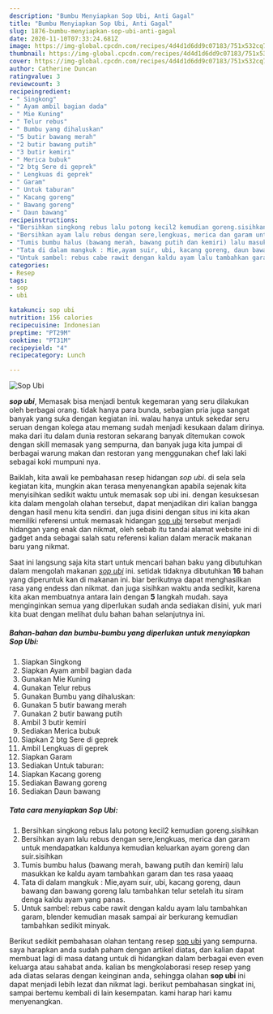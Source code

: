 ```yaml
---
description: "Bumbu Menyiapkan Sop Ubi, Anti Gagal"
title: "Bumbu Menyiapkan Sop Ubi, Anti Gagal"
slug: 1876-bumbu-menyiapkan-sop-ubi-anti-gagal
date: 2020-11-10T07:33:24.681Z
image: https://img-global.cpcdn.com/recipes/4d4d1d6dd9c07183/751x532cq70/sop-ubi-foto-resep-utama.jpg
thumbnail: https://img-global.cpcdn.com/recipes/4d4d1d6dd9c07183/751x532cq70/sop-ubi-foto-resep-utama.jpg
cover: https://img-global.cpcdn.com/recipes/4d4d1d6dd9c07183/751x532cq70/sop-ubi-foto-resep-utama.jpg
author: Catherine Duncan
ratingvalue: 3
reviewcount: 3
recipeingredient:
- " Singkong"
- " Ayam ambil bagian dada"
- " Mie Kuning"
- " Telur rebus"
- " Bumbu yang dihaluskan"
- "5 butir bawang merah"
- "2 butir bawang putih"
- "3 butir kemiri"
- " Merica bubuk"
- "2 btg Sere di geprek"
- " Lengkuas di geprek"
- " Garam"
- " Untuk taburan"
- " Kacang goreng"
- " Bawang goreng"
- " Daun bawang"
recipeinstructions:
- "Bersihkan singkong rebus lalu potong kecil2 kemudian goreng.sisihkan"
- "Bersihkan ayam lalu rebus dengan sere,lengkuas, merica dan garam untuk mendapatkan kaldunya kemudian keluarkan ayam goreng dan suir.sisihkan"
- "Tumis bumbu halus (bawang merah, bawang putih dan kemiri) lalu masukkan ke kaldu ayam tambahkan garam dan tes rasa yaaaq"
- "Tata di dalam mangkuk : Mie,ayam suir, ubi, kacang goreng, daun bawang dan bawang goreng lalu tambahkan telur setelah itu siram denga kaldu ayam yang panas."
- "Untuk sambel: rebus cabe rawit dengan kaldu ayam lalu tambahkan garam, blender kemudian masak sampai air berkurang kemudian tambahkan sedikit minyak."
categories:
- Resep
tags:
- sop
- ubi

katakunci: sop ubi 
nutrition: 156 calories
recipecuisine: Indonesian
preptime: "PT29M"
cooktime: "PT31M"
recipeyield: "4"
recipecategory: Lunch

---
```



![Sop Ubi](https://img-global.cpcdn.com/recipes/4d4d1d6dd9c07183/751x532cq70/sop-ubi-foto-resep-utama.jpg)

<b><i>sop ubi</i></b>, Memasak bisa menjadi bentuk kegemaran yang seru dilakukan oleh berbagai orang. tidak hanya para bunda, sebagian pria juga sangat banyak yang suka dengan kegiatan ini. walau hanya untuk sekedar seru seruan dengan kolega atau memang sudah menjadi kesukaan dalam dirinya. maka dari itu dalam dunia restoran sekarang banyak ditemukan cowok dengan skill memasak yang sempurna, dan banyak juga kita jumpai di berbagai warung makan dan restoran yang menggunakan chef laki laki sebagai koki mumpuni nya.



Baiklah, kita awali ke pembahasan resep hidangan <i>sop ubi</i>. di sela sela kegiatan kita, mungkin akan terasa menyenangkan apabila sejenak kita menyisihkan sedikit waktu untuk memasak sop ubi ini. dengan kesuksesan kita dalam mengolah olahan tersebut, dapat menjadikan diri kalian bangga dengan hasil menu kita sendiri. dan juga disini dengan situs ini kita akan memiliki referensi untuk memasak hidangan <u>sop ubi</u> tersebut menjadi hidangan yang enak dan nikmat, oleh sebab itu tandai alamat website ini di gadget anda sebagai salah satu referensi kalian dalam meracik makanan baru yang nikmat.


Saat ini langsung saja kita start untuk mencari bahan baku yang dibutuhkan dalam mengolah makanan <u><i>sop ubi</i></u> ini. setidak tidaknya dibutuhkan <b>16</b> bahan yang diperuntuk kan di makanan ini. biar berikutnya dapat menghasilkan rasa yang endess dan nikmat. dan juga sisihkan waktu anda sedikit, karena kita akan membuatnya antara lain dengan <b>5</b> langkah mudah. saya menginginkan semua yang diperlukan sudah anda sediakan disini, yuk mari kita buat dengan melihat dulu bahan bahan selanjutnya ini.

<!--inarticleads1-->

##### Bahan-bahan dan bumbu-bumbu yang diperlukan untuk menyiapkan Sop Ubi:

1. Siapkan  Singkong
1. Siapkan  Ayam ambil bagian dada
1. Gunakan  Mie Kuning
1. Gunakan  Telur rebus
1. Gunakan  Bumbu yang dihaluskan:
1. Gunakan 5 butir bawang merah
1. Gunakan 2 butir bawang putih
1. Ambil 3 butir kemiri
1. Sediakan  Merica bubuk
1. Siapkan 2 btg Sere di geprek
1. Ambil  Lengkuas di geprek
1. Siapkan  Garam
1. Sediakan  Untuk taburan:
1. Siapkan  Kacang goreng
1. Sediakan  Bawang goreng
1. Sediakan  Daun bawang




<!--inarticleads2-->

##### Tata cara menyiapkan Sop Ubi:

1. Bersihkan singkong rebus lalu potong kecil2 kemudian goreng.sisihkan
1. Bersihkan ayam lalu rebus dengan sere,lengkuas, merica dan garam untuk mendapatkan kaldunya kemudian keluarkan ayam goreng dan suir.sisihkan
1. Tumis bumbu halus (bawang merah, bawang putih dan kemiri) lalu masukkan ke kaldu ayam tambahkan garam dan tes rasa yaaaq
1. Tata di dalam mangkuk : Mie,ayam suir, ubi, kacang goreng, daun bawang dan bawang goreng lalu tambahkan telur setelah itu siram denga kaldu ayam yang panas.
1. Untuk sambel: rebus cabe rawit dengan kaldu ayam lalu tambahkan garam, blender kemudian masak sampai air berkurang kemudian tambahkan sedikit minyak.




Berikut sedikit pembahasan olahan tentang resep <u>sop ubi</u> yang sempurna. saya harapkan anda sudah paham dengan artikel diatas, dan kalian dapat membuat lagi di masa datang untuk di hidangkan dalam berbagai even even keluarga atau sahabat anda. kalian bs mengkolaborasi resep resep yang ada diatas selaras dengan keinginan anda, sehingga olahan <b>sop ubi</b> ini dapat menjadi lebih lezat dan nikmat lagi. berikut pembahasan singkat ini, sampai bertemu kembali di lain kesempatan. kami harap hari kamu menyenangkan.
